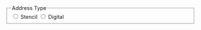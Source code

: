 <fieldset role="radiogroup" aria-labelledby="address-type-label">
  <legend id="address-type-label">Address Type</legend>

  <label>
    <input type="radio" name="addressType" value="STENCIL" />
    Stencil
  </label>
  <label>
    <input type="radio" name="addressType" value="DIGITAL" />
    Digital
  </label>
</fieldset>

